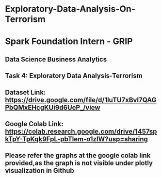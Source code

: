 # Exploratory-Data-Analysis-On-Terrorism
# Spark Foundation Intern - GRIP
## Data Science Business Analytics
## Task 4: Exploratory Data Analysis-Terrorism
## Dataset Link:        https://drive.google.com/file/d/1luTU7xBvI7QAGPbQMxEHcgKUi9d6UeP_/view
## Google Colab Link:   https://colab.research.google.com/drive/1457spkTpY-TpKqk9FpL-pbTIem-o1zlW?usp=sharing


## Please refer the graphs at the google colab link provided,as the graph is not visible under plotly visualization in Github
